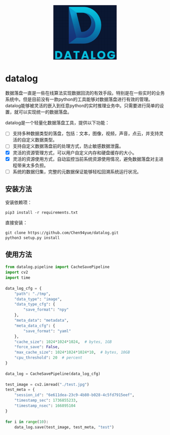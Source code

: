 <!--
 * @Author: chenyue93 chenyue21@jd.com
 * @Date: 2025-01-20 15:10:20
 * @LastEditors: chenyue93 chenyue21@jd.com
 * @LastEditTime: 2025-01-22 14:38:19
 * @FilePath: /datalog/README.md
 * @Description: 
 * 
 * Copyright (c) 2025 by ${git_name_email}, All Rights Reserved. 
-->
<div align=center><img src="doc/icon.png" width="200px" >
<div align=left>

# datalog

数据落盘一直是一些在线算法实现数据回流的有效手段。特别是在一些实时的业务系统中。但是目前没有一款python的工具能够对数据落盘进行有效的管理。datalog能够被灵活的嵌入到任意python的实时推理业务中。只需要进行简单的设置，就可以实现统一的数据落盘。

datalog是一个轻量化数据落盘工具，提供以下功能：

- [ ] 支持多种数据类型的落盘，包括：文本，图像，视频，声音，点云，并支持灵活的自定义数据类型。
- [ ] 支持自定义数据落盘前的处理方式，防止敏感数据泄露。
- [x] 灵活的资源管理方式，可以用户自定义内存和硬盘缓存的大小。
- [x] 灵活的资源使用方式，自动监控当前系统资源使用情况，避免数据落盘对主进程带来太多负担。
- [ ] 系统的数据归集，完整的元数据保证能够轻松回溯系统运行状况。

## 安装方法

安装依赖项：

```shell
pip3 install -r requirements.txt
```

直接安装：
```shell
git clone https://github.com/Chen94yue/datalog.git
python3 setup.py install
```

## 使用方法

```python
from datalog.pipeline import CacheSavePipeline
import cv2
import time

data_log_cfg = {
    "path": "./tmp",
    "data_type": "image",
    "data_type_cfg": {
        "save_format": "npy"
    },
    "meta_data": "metadata",
    "meta_data_cfg": {
        "save_format": "yaml"
    },
    "cache_size": 1024*1024*1024,  # bytes, 1GB
    "force_save": False,
    "max_cache_size": 1024*1024*1024*10,  # bytes, 10GB
    "cpu_threshold": 20  # percent
}
    
data_log = CacheSavePipeline(data_log_cfg)

test_image = cv2.imread("./test.jpg")
test_meta = {
    "session_id": "6e611dea-23c9-4b80-b028-4c5fd7915eef",
    "timestamp_sec": 1736855233,
    "timestamp_nsec": 166895104
}

for i in range(10):
    data_log.save(test_image, test_meta, "test")
```

